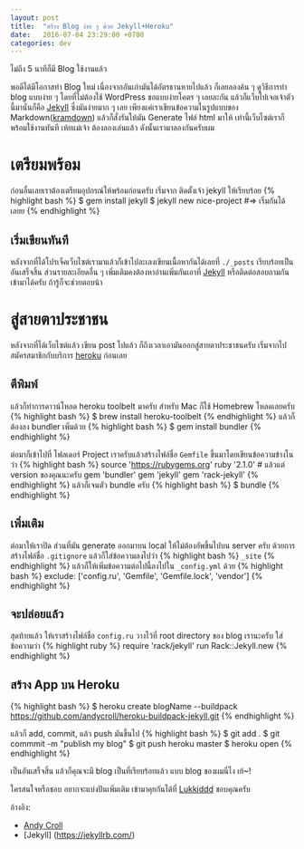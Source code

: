 ```yaml
---
layout: post
title:  "สร้าง Blog ง่าย ๆ ด้วย Jekyll+Heroku"
date:   2016-07-04 23:29:00 +0700
categories: dev
---
```

ไม่ถึง 5 นาทีก็มี Blog ใช้งานแล้ว

พอดีได้มีโอกาสทำ Blog ใหม่ เนื่องจากอันเก่ามันได้อัตรธานหายไปแล้ว ก็เลยลองค้น ๆ ดูวิธีการทำ blog แบบง่าย ๆ โดยที่ไม่ต้องใช้ WordPress ขอแบบง่ายโคตร ๆ เลยละกัน แล้วก็แว็บไปเจอเจ้าตัวนี้มานั่นก็คือ [Jekyll](https://jekyllrb.com/) ซึ่งมันง่ายมาก ๆ เลย เพียงแค่เราเขียนข้อความในรูปแบบของ Markdown([kramdown](http://kramdown.gettalong.org/)) แล้วก็สั่งรันให้มัน Generate ไฟล์ html มาให้ เท่านี้เว็บไซต์เราก็พร้อมใช้งานทันที เห้ยแม่เจ้า ต้องลองเล่นแล้ว ดังนั้นเรามาลองกันครับผม

# เตรียมพร้อม #
ก่อนอื่นเลยเราต้องเตรียมอุปกรณ์ให้พร้อมก่อนครับ เริ่มจาก ติดตั้งเจ้า jekyll ให้เรียบร้อย
{% highlight bash %}
$ gem install jekyll
$ jekyll new nice-project
#=> เริ่มกันได้เลยย
{% endhighlight %}

## เริ่มเขียนทันที ##
หลังจากที่ได้โปรเจ็คเว็บไซต์เรามาแล้วก็เข้าไปละเลงเขียนเนื้อหากันได้เลยที่ `./_posts` เรียบร้อยเป็นอันเสร็จสิ้น ส่วนรายละเอียดอื่น ๆ เพิ่มเติมคงต้องหาอ่านเพิ่มกันเอาที่ [Jekyll](https://jekyllrb.com/) หรือติดต่อสอบถามกันเข้ามาได้ครับ ถ้ารู้ก็จะช่วยตอบน้า

# สู่สายตาประชาชน #
หลังจากที่ได้เว็บไซต์แล้ว เขียน post ไปแล้ว ก็ถึงเวลาเอามันออกสู่สายตาประชาชนครับ เริ่มจากไปสมัครสมาชิกกับบริการ [heroku](https://www.heroku.com/) ก่อนเลย

## ตีพิมพ์ ##
แล้วก็ทำการดาวน์โหลด heroku toolbelt มาครับ สำหรับ Mac ก็ใช้ Homebrew โหลดเลยครับ
{% highlight bash %}
$ brew install heroku-toolbelt
{% endhighlight %}
แล้วก็ต้องลง bundler เพิ่มด้วย
{% highlight bash %}
$ gem install bundler
{% endhighlight %}

ต่อมาก็เข้าไปที่ โฟลเดอร์ Project เราครับแล้วสร้างไฟล์ชื่อ `Gemfile` ขึ้นมาโดยเขียนข้อความข้างในว่า
{% highlight bash %}
source 'https://rubygems.org'
ruby '2.1.0' # แล้วแต่ version ของคุณนะครับ
gem 'bundler'
gem 'jekyll'
gem 'rack-jekyll'
{% endhighlight %}
แล้วก็เจนตัว bundle ครับ
{% highlight bash %}
$ bundle
{% endhighlight %}

## เพิ่มเติม ##
ต่อมาให้เราปิด ส่วนที่มัน generate ออกมาบน local ให้ไม่ต้องอัพขึ้นไปบน server ครับ ด้วยการสร้างไฟล์ชื่อ `.gitignore` แล้วก็ใส่ข้อความลงไปว่า
{% highlight bash %}
`_site`
{% endhighlight %}
แล้วก็ให้เพิ่มข้อความต่อไปนี้ลงไปใน `_config.yml` ด้วย
{% highlight bash %}
exclude: ['config.ru', 'Gemfile', 'Gemfile.lock', 'vendor']
{% endhighlight %}

## จะปล่อยแล้ว ##
สุดท้ายแล้ว ให้เราสร้างไฟล์ชื่อ `config.ru` วางไว้ที่ root directory ของ blog เรานะครับ ใส่ข้อความว่า
{% highlight ruby %}
require 'rack/jekyll'
run Rack::Jekyll.new
{% endhighlight %}

## สร้าง App บน Heroku ##
{% highlight bash %}
$ heroku create blogName --buildpack https://github.com/andycroll/heroku-buildpack-jekyll.git
{% endhighlight %}

แล้วก็ add, commit, แล้ว push มันขึ้นไป
{% highlight bash %}
$ git add .
$ git commmit -m "publish my blog"
$ git push heroku master
$ heroku open
{% endhighlight %}

เป็นอันเสร็จสิ้น แล้วก็คุณจะมี blog เป็นที่เรียบร้อยแล้ว แบบ blog ของผมนี่ไง เย้~!

ใครสนใจหรือชอบ อยากจะแบ่งปันเพิ่มเติม เข้ามาคุยกันได้ที่ [Lukkiddd](http://www.facebook.com/lukkiddesign) ขอบคุณครับ

อ้างอิง:
- [Andy Croll](http://andycroll.com/ruby/serving-a-jekyll-blog-using-heroku/)
- [Jekyll] (https://jekyllrb.com/)
